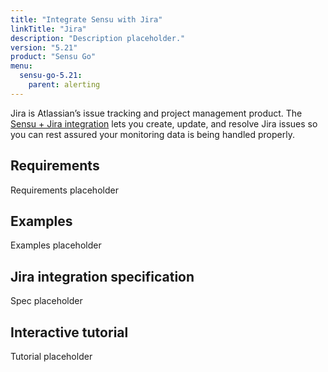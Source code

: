 ```yaml
---
title: "Integrate Sensu with Jira"
linkTitle: "Jira"
description: "Description placeholder."
version: "5.21"
product: "Sensu Go"
menu:
  sensu-go-5.21:
    parent: alerting
---
```


Jira is Atlassian’s issue tracking and project management product.
The [Sensu + Jira integration][1] lets you create, update, and resolve Jira issues so you can rest assured your monitoring data is being handled properly.

## Requirements

Requirements placeholder

## Examples

Examples placeholder

## Jira integration specification

Spec placeholder

## Interactive tutorial

Tutorial placeholder


[1]: https://bonsai.sensu.io/assets/sensu/sensu-jira-handler

